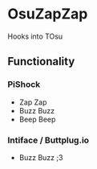 # OsuZapZap

Hooks into TOsu

## Functionality

### PiShock

- Zap Zap
- Buzz Buzz
- Beep Beep

### Intiface / Buttplug.io

- Buzz Buzz ;3